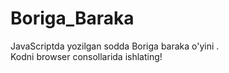 # Boriga_Baraka
JavaScriptda yozilgan sodda Boriga baraka o'yini .<br>
Kodni browser consollarida ishlating!
